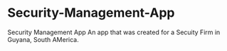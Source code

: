 # Security-Management-App
Security Management App
An app that was created for a Secuity Firm in Guyana, South AMerica.
